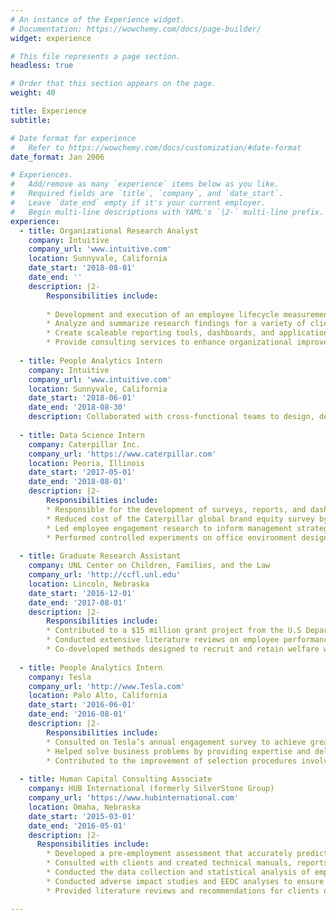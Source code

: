 ```yaml
---
# An instance of the Experience widget.
# Documentation: https://wowchemy.com/docs/page-builder/
widget: experience

# This file represents a page section.
headless: true

# Order that this section appears on the page.
weight: 40

title: Experience
subtitle:

# Date format for experience
#   Refer to https://wowchemy.com/docs/customization/#date-format
date_format: Jan 2006

# Experiences.
#   Add/remove as many `experience` items below as you like.
#   Required fields are `title`, `company`, and `date_start`.
#   Leave `date_end` empty if it's your current employer.
#   Begin multi-line descriptions with YAML's `|2-` multi-line prefix.
experience:
  - title: Organizational Research Analyst
    company: Intuitive
    company_url: 'www.intuitive.com'
    location: Sunnyvale, California
    date_start: '2018-08-01'
    date_end: ''
    description: |2-
        Responsibilities include:
        
        * Development and execution of an employee lifecycle measurement strategy that includes employee onboarding, engagement, pulse, ad-hoc, and exit surveys
        * Analyze and summarize research findings for a variety of clients
        * Create scaleable reporting tools, dashboards, and applications in R Shiny and Tableau
        * Provide consulting services to enhance organizational improvement efforts.
        
  - title: People Analytics Intern
    company: Intuitive
    company_url: 'www.intuitive.com'
    location: Sunnyvale, California
    date_start: '2018-06-01'
    date_end: '2018-08-30'
    description: Collaborated with cross-functional teams to design, develop, test, and deploy a secure enterprise-wide Organizational Health dashboard.
    
  - title: Data Science Intern
    company: Caterpillar Inc.
    company_url: 'https://www.caterpillar.com'
    location: Peoria, Illinois
    date_start: '2017-05-01'
    date_end: '2018-08-01'
    description: |2-
        Responsibilities include:
        * Responsible for the development of surveys, reports, and dashboards across business units (e.g., employee satisfaction, website user experience, consumer product perceptions, consumer brand value perceptions, etc.)
        * Reduced cost of the Caterpillar global brand equity survey by $100,000 while improving the company’s ability to action the data.
        * Led employee engagement research to inform management strategy and interventions that improved productivity of field-based employees.
        * Performed controlled experiments on office environment design that determined the effect of cubical vs. open office plans on employee satisfaction and productivity across jobs. The results of this work led to office reconfigurations to properly match jobs with the most appropriate environments.
        
  - title: Graduate Research Assistant
    company: UNL Center on Children, Families, and the Law
    company_url: 'http://ccfl.unl.edu'
    location: Lincoln, Nebraska
    date_start: '2016-12-01'
    date_end: '2017-08-01'
    description: |2-
        Responsibilities include:
        * Contributed to a $15 million grant project from the U.S Department of Health and Human Services Administration to attract, retain, and support child welfare social workers.
        * Conducted extensive literature reviews on employee performance and turnover.
        * Co-developed methods designed to recruit and retain welfare workers across the United States.
        
  - title: People Analytics Intern
    company: Tesla
    company_url: 'http://www.Tesla.com'
    location: Palo Alto, California
    date_start: '2016-06-01'
    date_end: '2016-08-01'
    description: |2-
        Responsibilities include:
        * Consulted on Tesla’s annual engagement survey to achieve greater data reliability and validity.
        * Helped solve business problems by providing expertise and delivering presentations on proper statistical analysis and research design.
        * Contributed to the improvement of selection procedures involving production line managers. Improvements were intended to promote top talent, improve productivity, and decrease employee turnover during manufacturing expansion without evidence of bias or discrimination.
        
  - title: Human Capital Consulting Associate
    company: HUB International (formerly SilverStone Group)
    company_url: 'https://www.hubinternational.com'
    location: Omaha, Nebraska
    date_start: '2015-03-01'
    date_end: '2016-05-01'
    description: |2-
      Responsibilities include:
        * Developed a pre-employment assessment that accurately predicted employee tenure and performance.
        * Consulted with clients and created technical manuals, reports summarizing research and statistical findings, and dashboards that suited their specific needs.
        * Conducted the data collection and statistical analysis of employee engagement surveys for Omaha-area non-profits. Presented clear and simple actions that leaders can take to improve their organizations.
        * Conducted adverse impact studies and EEOC analyses to ensure fairness of in-house designed selection tools and systems. Studies were prepared as defensive materials in the case of litigation.
        * Provided literature reviews and recommendations for clients on employee motivation, morale, and culture.

---
```

